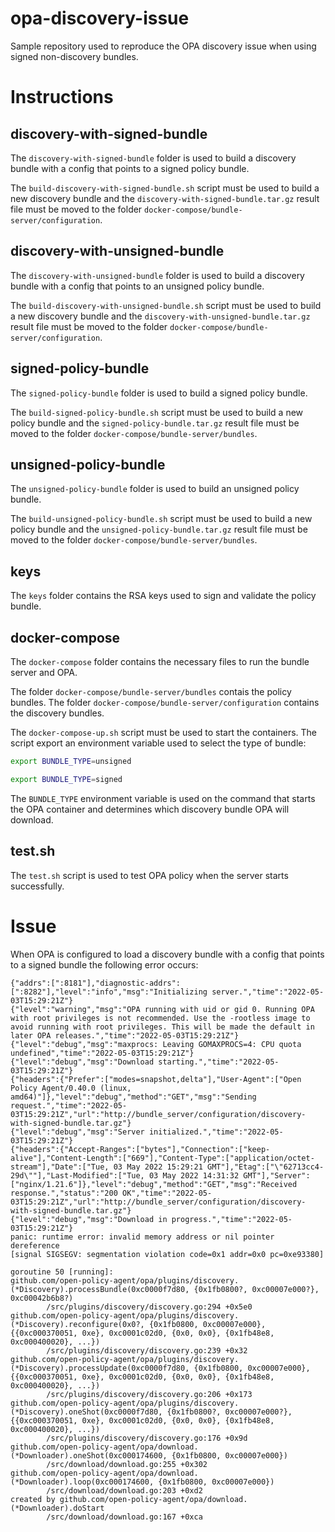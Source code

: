 # opa-discovery-issue
Sample repository used to reproduce the OPA discovery issue when using signed non-discovery bundles.

# Instructions

## discovery-with-signed-bundle
The `discovery-with-signed-bundle` folder is used to build a discovery bundle with a config that points to a signed policy bundle.

The `build-discovery-with-signed-bundle.sh` script must be used to build a new discovery bundle and the `discovery-with-signed-bundle.tar.gz` result file must be moved to the folder `docker-compose/bundle-server/configuration`.

## discovery-with-unsigned-bundle
The `discovery-with-unsigned-bundle` folder is used to build a discovery bundle with a config that points to an unsigned policy bundle.

The `build-discovery-with-unsigned-bundle.sh` script must be used to build a new discovery bundle and the `discovery-with-unsigned-bundle.tar.gz` result file must be moved to the folder `docker-compose/bundle-server/configuration`.

## signed-policy-bundle
The `signed-policy-bundle` folder is used to build a signed policy bundle.

The `build-signed-policy-bundle.sh` script must be used to build a new policy bundle and the `signed-policy-bundle.tar.gz` result file must be moved to the folder `docker-compose/bundle-server/bundles`.

## unsigned-policy-bundle
The `unsigned-policy-bundle` folder is used to build an unsigned policy bundle.

The `build-unsigned-policy-bundle.sh` script must be used to build a new policy bundle and the `unsigned-policy-bundle.tar.gz` result file must be moved to the folder `docker-compose/bundle-server/bundles`.

## keys
The `keys` folder contains the RSA keys used to sign and validate the policy bundle.

## docker-compose
The `docker-compose` folder contains the necessary files to run the bundle server and OPA.

The folder `docker-compose/bundle-server/bundles` contais the policy bundles.
The folder `docker-compose/bundle-server/configuration` contains the discovery bundles.

The `docker-compose-up.sh` script must be used to start the containers. The script export an environment variable used to select the type of bundle:

```sh
export BUNDLE_TYPE=unsigned
```

```sh
export BUNDLE_TYPE=signed
```

The `BUNDLE_TYPE` environment variable is used on the command that starts the OPA container and determines which discovery bundle OPA will download.

## test.sh

The `test.sh` script is used to test OPA policy when the server starts successfully.

# Issue

When OPA is configured to load a discovery bundle with a config that points to a signed bundle the following error occurs:

```
{"addrs":[":8181"],"diagnostic-addrs":[":8282"],"level":"info","msg":"Initializing server.","time":"2022-05-03T15:29:21Z"}
{"level":"warning","msg":"OPA running with uid or gid 0. Running OPA with root privileges is not recommended. Use the -rootless image to avoid running with root privileges. This will be made the default in later OPA releases.","time":"2022-05-03T15:29:21Z"}
{"level":"debug","msg":"maxprocs: Leaving GOMAXPROCS=4: CPU quota undefined","time":"2022-05-03T15:29:21Z"}
{"level":"debug","msg":"Download starting.","time":"2022-05-03T15:29:21Z"}
{"headers":{"Prefer":["modes=snapshot,delta"],"User-Agent":["Open Policy Agent/0.40.0 (linux, amd64)"]},"level":"debug","method":"GET","msg":"Sending request.","time":"2022-05-03T15:29:21Z","url":"http://bundle_server/configuration/discovery-with-signed-bundle.tar.gz"}
{"level":"debug","msg":"Server initialized.","time":"2022-05-03T15:29:21Z"}
{"headers":{"Accept-Ranges":["bytes"],"Connection":["keep-alive"],"Content-Length":["669"],"Content-Type":["application/octet-stream"],"Date":["Tue, 03 May 2022 15:29:21 GMT"],"Etag":["\"62713cc4-29d\""],"Last-Modified":["Tue, 03 May 2022 14:31:32 GMT"],"Server":["nginx/1.21.6"]},"level":"debug","method":"GET","msg":"Received response.","status":"200 OK","time":"2022-05-03T15:29:21Z","url":"http://bundle_server/configuration/discovery-with-signed-bundle.tar.gz"}
{"level":"debug","msg":"Download in progress.","time":"2022-05-03T15:29:21Z"}
panic: runtime error: invalid memory address or nil pointer dereference
[signal SIGSEGV: segmentation violation code=0x1 addr=0x0 pc=0xe93380]

goroutine 50 [running]:
github.com/open-policy-agent/opa/plugins/discovery.(*Discovery).processBundle(0xc0000f7d80, {0x1fb0800?, 0xc00007e000?}, 0xc00042b6b8?)
        /src/plugins/discovery/discovery.go:294 +0x5e0
github.com/open-policy-agent/opa/plugins/discovery.(*Discovery).reconfigure(0x0?, {0x1fb0800, 0xc00007e000}, {{0xc000370051, 0xe}, 0xc0001c02d0, {0x0, 0x0}, {0x1fb48e8, 0xc000400020}, ...})
        /src/plugins/discovery/discovery.go:239 +0x32
github.com/open-policy-agent/opa/plugins/discovery.(*Discovery).processUpdate(0xc0000f7d80, {0x1fb0800, 0xc00007e000}, {{0xc000370051, 0xe}, 0xc0001c02d0, {0x0, 0x0}, {0x1fb48e8, 0xc000400020}, ...})
        /src/plugins/discovery/discovery.go:206 +0x173
github.com/open-policy-agent/opa/plugins/discovery.(*Discovery).oneShot(0xc0000f7d80, {0x1fb0800?, 0xc00007e000?}, {{0xc000370051, 0xe}, 0xc0001c02d0, {0x0, 0x0}, {0x1fb48e8, 0xc000400020}, ...})
        /src/plugins/discovery/discovery.go:176 +0x9d
github.com/open-policy-agent/opa/download.(*Downloader).oneShot(0xc000174600, {0x1fb0800, 0xc00007e000})
        /src/download/download.go:255 +0x302
github.com/open-policy-agent/opa/download.(*Downloader).loop(0xc000174600, {0x1fb0800, 0xc00007e000})
        /src/download/download.go:203 +0xd2
created by github.com/open-policy-agent/opa/download.(*Downloader).doStart
        /src/download/download.go:167 +0xca
```
